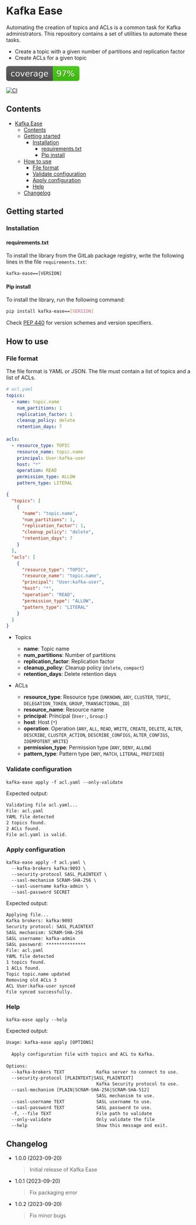 # Kafka Ease

Automating the creation of topics and ACLs is a common task for Kafka administrators. This repository contains a set of utilities to automate these tasks.

- Create a topic with a given number of partitions and replication factor
- Create ACLs for a given topic

![coverage badge](./coverage.svg)

[![CI](https://github.com/rdomenzain/kafka-ease/actions/workflows/main.yml/badge.svg)](https://github.com/rdomenzain/kafka-ease/actions/workflows/main.yml)

## Contents

- [Kafka Ease](#kafka-ease)
  - [Contents](#contents)
  - [Getting started](#getting-started)
    - [Installation](#installation)
      - [requirements.txt](#requirementstxt)
      - [Pip install](#pip-install)
  - [How to use](#how-to-use)
    - [File format](#file-format)
    - [Validate configuration](#validate-configuration)
    - [Apply configuration](#apply-configuration)
    - [Help](#help)
  - [Changelog](#changelog)

## Getting started

### Installation

#### requirements.txt

To install the library from the GitLab package registry, write the following lines in the file `requirements.txt`:

```text
kafka-ease==[VERSION]
```

#### Pip install

To install the library, run the following command:

```bash
pip install kafka-ease==[VERSION]
```

Check [PEP 440](https://www.python.org/dev/peps/pep-0440/) for version schemes and version specifiers.

## How to use

### File format

The file format is YAML or JSON. The file must contain a list of topics and a list of ACLs.

```yaml
# acl.yaml
topics:
  - name: topic.name
    num_partitions: 1
    replication_factor: 1
    cleanup_policy: delete
    retention_days: 7

acls:
  - resource_type: TOPIC
    resource_name: topic.name
    principal: User:kafka-user
    host: "*"
    operation: READ
    permission_type: ALLOW
    pattern_type: LITERAL
```

```json
{
  "topics": [
    {
      "name": "topic.name",
      "num_partitions": 1,
      "replication_factor": 1,
      "cleanup_policy": "delete",
      "retention_days": 7
    }
  ],
  "acls": [
    {
      "resource_type": "TOPIC",
      "resource_name": "topic.name",
      "principal": "User:kafka-user",
      "host": "*",
      "operation": "READ",
      "permission_type": "ALLOW",
      "pattern_type": "LITERAL"
    }
  ]
}
```

- Topics
  - **name**: Topic name
  - **num_partitions**: Number of partitions
  - **replication_factor**: Replication factor
  - **cleanup_policy**: Cleanup policy (`delete`, `compact`)
  - **retention_days**: Delete retention days

- ACLs
  - **resource_type**: Resource type (`UNKNOWN`, `ANY`, `CLUSTER`, `TOPIC`, `DELEGATION_TOKEN`, `GROUP`, `TRANSACTIONAL_ID`)
  - **resource_name**: Resource name
  - **principal**: Principal (`User:`, `Group:`)
  - **host**: Host (`*`)
  - **operation**: Operation (`ANY`, `ALL`, `READ`, `WRITE`, `CREATE`, `DELETE`, `ALTER`, `DESCRIBE`, `CLUSTER_ACTION`, `DESCRIBE_CONFIGS`, `ALTER_CONFIGS`, `IDEMPOTENT_WRITE`)
  - **permission_type**: Permission type (`ANY`, `DENY`, `ALLOW`)
  - **pattern_type**: Pattern type (`ANY`, `MATCH`, `LITERAL`, `PREFIXED`)

### Validate configuration

```shell
kafka-ease apply -f acl.yaml --only-validate
```

Expected output:

```text
Validating file acl.yaml...
File: acl.yaml
YAML file detected
2 topics found.
2 ACLs found.
File acl.yaml is valid.
```

### Apply configuration

```shell
kafka-ease apply -f acl.yaml \
  --kafka-brokers kafka:9093 \
  --security-protocol SASL_PLAINTEXT \ 
  --sasl-mechanism SCRAM-SHA-256 \
  --sasl-username kafka-admin \
  --sasl-password SECRET
```

Expected output:

```text
Applying file...
Kafka brokers: kafka:9093
Security protocol: SASL_PLAINTEXT
SASL mechanism: SCRAM-SHA-256
SASL username: kafka-admin
SASL password: ***************
File: acl.yaml
YAML file detected
1 topics found.
1 ACLs found.
Topic topic.name updated
Removing old ACLs 3
ACL User:kafka-user synced
File synced successfully.
```

### Help

```shell
kafka-ease apply --help
```

Expected output:

```text
Usage: kafka-ease apply [OPTIONS]

  Apply configuration file with topics and ACL to Kafka.

Options:
  --kafka-brokers TEXT            Kafka server to connect to use.
  --security-protocol [PLAINTEXT|SASL_PLAINTEXT]
                                  Kafka Security protocol to use.
  --sasl-mechanism [PLAIN|SCRAM-SHA-256|SCRAM-SHA-512]
                                  SASL mechanism to use.
  --sasl-username TEXT            SASL username to use.
  --sasl-password TEXT            SASL password to use.
  -f, --file TEXT                 File path to validate
  --only-validate                 Only validate the file
  --help                          Show this message and exit.
```

## Changelog

- 1.0.0 (2023-09-20)
  > Initial release of Kafka Ease
- 1.0.1 (2023-09-20)
  > Fix packaging error
- 1.0.2 (2023-09-20)
  > Fix minor bugs
